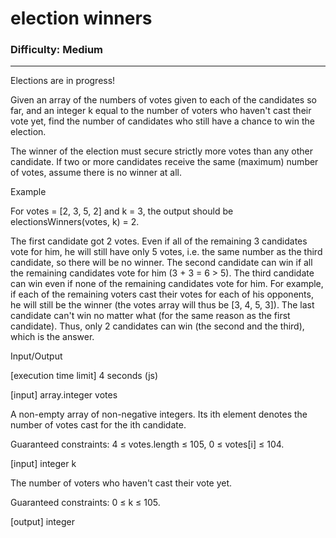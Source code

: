 # election winners

### Difficulty: Medium ###

---
Elections are in progress!

Given an array of the numbers of votes given to each of the candidates so far, and an integer k equal to the number of voters who haven't cast their vote yet, find the number of candidates who still have a chance to win the election.

The winner of the election must secure strictly more votes than any other candidate. If two or more candidates receive the same (maximum) number of votes, assume there is no winner at all.

Example

For votes = [2, 3, 5, 2] and k = 3, the output should be
electionsWinners(votes, k) = 2.

The first candidate got 2 votes. Even if all of the remaining 3 candidates vote for him, he will still have only 5 votes, i.e. the same number as the third candidate, so there will be no winner.
The second candidate can win if all the remaining candidates vote for him (3 + 3 = 6 > 5).
The third candidate can win even if none of the remaining candidates vote for him. For example, if each of the remaining voters cast their votes for each of his opponents, he will still be the winner (the votes array will thus be [3, 4, 5, 3]).
The last candidate can't win no matter what (for the same reason as the first candidate).
Thus, only 2 candidates can win (the second and the third), which is the answer.

Input/Output

[execution time limit] 4 seconds (js)

[input] array.integer votes

A non-empty array of non-negative integers. Its ith element denotes the number of votes cast for the ith candidate.

Guaranteed constraints:
4 ≤ votes.length ≤ 105,
0 ≤ votes[i] ≤ 104.

[input] integer k

The number of voters who haven't cast their vote yet.

Guaranteed constraints:
0 ≤ k ≤ 105.

[output] integer